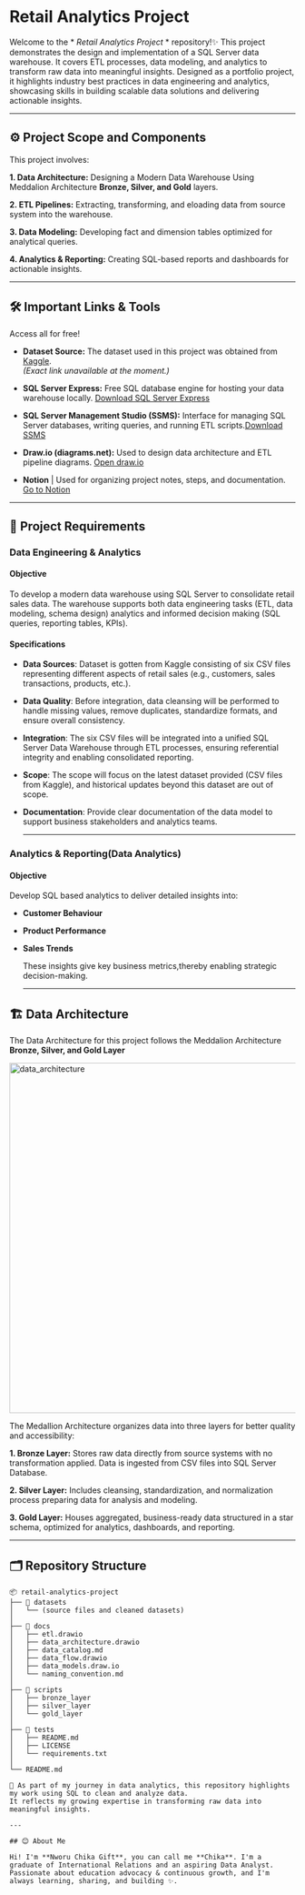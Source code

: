 # Retail Analytics Project

Welcome to the * *Retail Analytics Project* * repository!✨
This project demonstrates the design and implementation of a SQL Server data warehouse. It covers ETL processes, data modeling, and analytics to transform raw data into meaningful insights. Designed as a portfolio project, it highlights industry best practices in data engineering and analytics, showcasing skills in building scalable data solutions and delivering actionable insights.

---

## ⚙️ Project Scope and Components
This project involves:

   **1. Data Architecture:** Designing a Modern Data Warehouse Using Meddalion Architecture **Bronze, Silver, and Gold** layers.
   
   **2. ETL Pipelines:** Extracting, transforming, and eloading data from source system into the warehouse.
   
   **3. Data Modeling:** Developing fact and dimension tables optimized for analytical queries.
   
   **4. Analytics & Reporting:** Creating SQL-based reports and dashboards for actionable insights.
  
---

## 🛠️ Important Links & Tools

Access all for free!

 - **Dataset Source:**
The dataset used in this project was obtained from [Kaggle](https://www.kaggle.com/datasets).  
*(Exact link unavailable at the moment.)*

- **SQL Server Express:** Free SQL database engine for hosting your data warehouse locally.
[Download SQL Server Express](https://www.microsoft.com/en-us/sql-server/sql-server-downloads) 

- **SQL Server Management Studio (SSMS):** Interface for managing SQL Server databases, writing queries, and running ETL scripts.[Download SSMS](https://aka.ms/ssmsfullsetup) 

- **Draw.io (diagrams.net):** Used to design data architecture and ETL pipeline diagrams. 
[Open draw.io](https://app.diagrams.net/) 

- **Notion** | Used for organizing project notes, steps, and documentation. [Go to Notion](https://www.notion.so/) 

---
## 🚀 Project Requirements

### Data Engineering & Analytics

#### Objective
To develop a modern data warehouse using SQL Server to consolidate retail sales data. The warehouse supports both data engineering tasks (ETL, data modeling, schema design) analytics and informed decision making (SQL queries, reporting tables, KPIs).

#### Specifications
- **Data Sources**: Dataset is gotten from Kaggle consisting of six CSV files representing different aspects of retail sales (e.g., customers, sales transactions, products, etc.).
- **Data Quality**: Before integration, data cleansing will be performed to handle missing values, remove duplicates, standardize formats, and ensure overall consistency.
- **Integration**: The six CSV files will be integrated into a unified SQL Server Data Warehouse through ETL processes, ensuring referential integrity and enabling consolidated reporting.
- **Scope**: The scope will focus on the latest dataset provided (CSV files from Kaggle), and historical updates beyond this dataset are out of scope.
- **Documentation**: Provide clear documentation of the data model to support business stakeholders and analytics teams.

  ----

 ### Analytics & Reporting(Data Analytics)

 #### Objective
 Develop SQL based analytics to deliver detailed insights into:
 - **Customer Behaviour**
 - **Product Performance**
 - **Sales Trends**

   These insights give key business metrics,thereby enabling strategic decision-making.

   ---

  ## 🏗️ Data Architecture

  The Data Architecture for this project follows the Meddalion Architecture **Bronze, Silver, and Gold Layer**

  <img width="874" height="616" alt="data_architecture" src="https://github.com/user-attachments/assets/e48861f7-3173-4109-ae4a-06a488d43dff" />


  The Medallion Architecture organizes data into three layers for better quality and accessibility:

  **1. Bronze Layer:** Stores raw data directly from source systems with no transformation applied. Data is ingested from CSV 
  files into SQL Server Database.

  **2. Silver Layer:** Includes cleansing, standardization, and normalization process preparing data for analysis and modeling.  

  **3. Gold Layer:** Houses aggregated, business-ready data structured in a star schema, optimized for analytics, dashboards, and reporting.

---

## 🗂️ Repository Structure

```text
📦 retail-analytics-project
├── 📁 datasets
│   └── (source files and cleaned datasets)
│
├── 📁 docs
│   ├── etl.drawio
│   ├── data_architecture.drawio
│   ├── data_catalog.md
│   ├── data_flow.drawio
│   ├── data_models.draw.io
│   └── naming_convention.md
│
├── 📁 scripts
│   ├── bronze_layer
│   ├── silver_layer
│   └── gold_layer
│
├── 📁 tests
│   ├── README.md
│   ├── LICENSE
│   └── requirements.txt
│
└── README.md

🎯 As part of my journey in data analytics, this repository highlights my work using SQL to clean and analyze data.  
It reflects my growing expertise in transforming raw data into meaningful insights.

---

## 😊 About Me

Hi! I'm **Nworu Chika Gift**, you can call me **Chika**. I'm a graduate of International Relations and an aspiring Data Analyst. Passionate about education advocacy & continuous growth, and I'm always learning, sharing, and building ✨.
